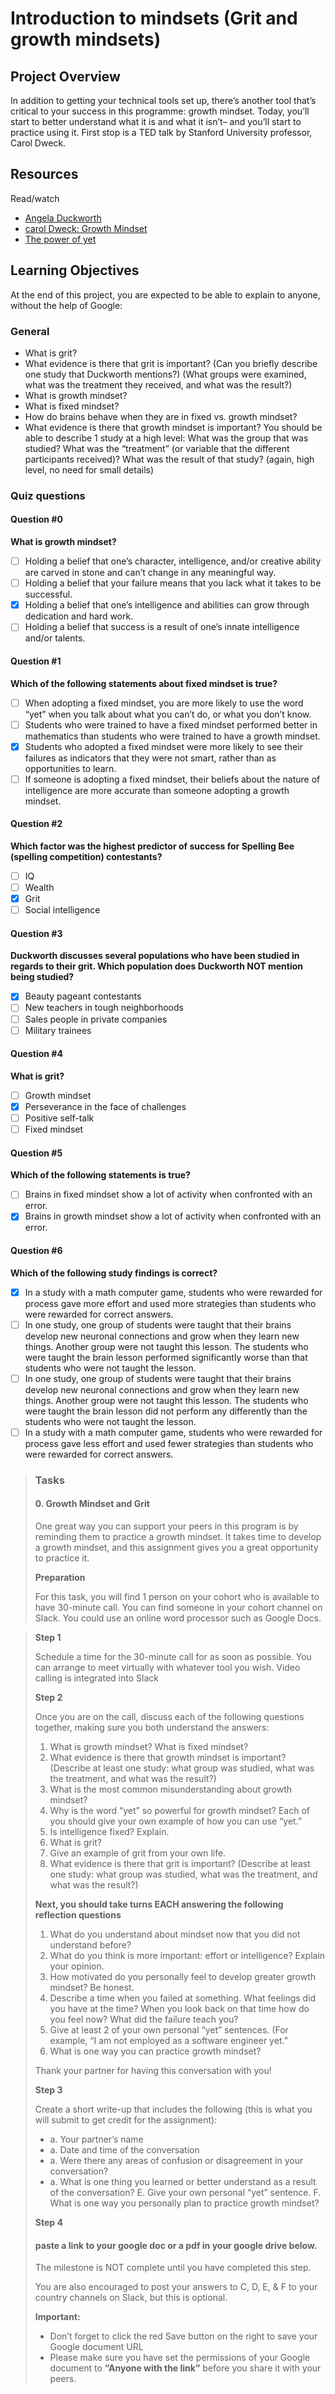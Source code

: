 # Introduction to mindsets (Grit and growth mindsets)

## Project Overview

In addition to getting your technical tools set up, there’s another tool that’s critical to your success in this programme: growth mindset. Today, you’ll start to better understand what it is and what it isn’t– and you’ll start to practice using it. First stop is a TED talk by Stanford University professor, Carol Dweck.

## Resources

Read/watch

+ <a href="https://www.youtube.com/watch?v=H14bBuluwB8" target="_blank">Angela Duckworth</a>
+ <a href="https://www.youtube.com/watch?v=_X0mgOOSpLU&feature=youtu.be" target="_blank">carol Dweck: Growth Mindset</a>
+ <a href="https://www.youtube.com/watch?v=XLeUvZvuvAs&feature=youtu.be" target="_blank">The power of yet</a>

## Learning Objectives

At the end of this project, you are expected to be able to explain to anyone, without the help of Google:

### General

+ What is grit?
+ What evidence is there that grit is important? (Can you briefly describe one study that Duckworth mentions?) (What groups were examined, what was the treatment they received, and what was the result?)
+ What is growth mindset?
+ What is fixed mindset?
+ How do brains behave when they are in fixed vs. growth mindset?
+ What evidence is there that growth mindset is important? You should be able to describe 1 study at a high level: What was the group that was studied? What was the “treatment” (or variable that the different participants received)? What was the result of that study? (again, high level, no need for small details)

### Quiz questions

#### Question #0

**What is growth mindset?**

- [ ] Holding a belief that one’s character, intelligence, and/or creative ability are carved in stone and can’t change in any meaningful way.
- [ ] Holding a belief that your failure means that you lack what it takes to be successful.
- [x] Holding a belief that one’s intelligence and abilities can grow through dedication and hard work.
- [ ] Holding a belief that success is a result of one’s innate intelligence and/or talents.

#### Question #1

**Which of the following statements about fixed mindset is true?**

- [ ] When adopting a fixed mindset, you are more likely to use the word “yet” when you talk about what you can’t do, or what you don’t know.
- [ ] Students who were trained to have a fixed mindset performed better in mathematics than students who were trained to have a growth mindset.
- [x] Students who adopted a fixed mindset were more likely to see their failures as indicators that they were not smart, rather than as opportunities to learn.
- [ ] If someone is adopting a fixed mindset, their beliefs about the nature of intelligence are more accurate than someone adopting a growth mindset.

#### Question #2

**Which factor was the highest predictor of success for Spelling Bee (spelling competition) contestants?**

- [ ] IQ
- [ ] Wealth
- [x] Grit
- [ ] Social intelligence

#### Question #3

**Duckworth discusses several populations who have been studied in regards to their grit. Which population does Duckworth NOT mention being studied?**

- [x] Beauty pageant contestants
- [ ] New teachers in tough neighborhoods
- [ ] Sales people in private companies
- [ ] Military trainees

#### Question #4

**What is grit?**

- [ ] Growth mindset
- [x] Perseverance in the face of challenges
- [ ] Positive self-talk
- [ ] Fixed mindset

#### Question #5

**Which of the following statements is true?**

- [ ] Brains in fixed mindset show a lot of activity when confronted with an error.
- [x] Brains in growth mindset show a lot of activity when confronted with an error.

#### Question #6

**Which of the following study findings is correct?**

- [x] In a study with a math computer game, students who were rewarded for process gave more effort and used more strategies than students who were rewarded for correct answers.
- [ ] In one study, one group of students were taught that their brains develop new neuronal connections and grow when they learn new things. Another group were not taught this lesson. The students who were taught the brain lesson performed significantly worse than that students who were not taught the lesson.
- [ ] In one study, one group of students were taught that their brains develop new neuronal connections and grow when they learn new things. Another group were not taught this lesson. The students who were taught the brain lesson did not perform any differently than the students who were not taught the lesson.
- [ ] In a study with a math computer game, students who were rewarded for process gave less effort and used fewer strategies than students who were rewarded for correct answers.

> ### Tasks
>
> #### 0. Growth Mindset and Grit
>
> One great way you can support your peers in this program is by reminding them to practice a growth mindset. It takes time to develop a growth mindset, and this assignment gives you a great opportunity to practice it.
>
> **Preparation**
>
> For this task, you will find 1 person on your cohort who is available to have 30-minute call. You can find someone in your cohort channel on Slack. You could use an online word processor such as Google Docs.

> **Step 1**
>
> Schedule a time for the 30-minute call for as soon as possible. You can arrange to meet virtually with whatever tool you wish. Video calling is integrated into Slack
>
> **Step 2**
>
> Once you are on the call, discuss each of the following questions together, making sure you both understand the answers:
>
> 1. What is growth mindset? What is fixed mindset?
> 2. What evidence is there that growth mindset is important? (Describe at least one study: what group was studied, what was the treatment, and what was the result?)
> 3. What is the most common misunderstanding about growth mindset?
> 4. Why is the word “yet” so powerful for growth mindset? Each of you should give your own example of how you can use “yet.”
> 5. Is intelligence fixed? Explain.
> 6. What is grit?
> 7. Give an example of grit from your own life.
> 8. What evidence is there that grit is important? (Describe at least one study: what group was studied, what was the treatment, and what was the result?)
>
> **Next, you should take turns EACH answering the following reflection questions**
>
> 1. What do you understand about mindset now that you did not understand before?
> 2. What do you think is more important: effort or intelligence? Explain your opinion.
> 3. How motivated do you personally feel to develop greater growth mindset? Be honest.
> 4. Describe a time when you failed at something. What feelings did you have at the time? When you look back on that time how do you feel now? What did the failure teach you?
> 5. Give at least 2 of your own personal “yet” sentences. (For example, “I am not employed as a software engineer yet.”
> 6. What is one way you can practice growth mindset?
>
> Thank your partner for having this conversation with you!
>
> **Step 3**
>
> Create a short write-up that includes the following (this is what you will submit to get credit for the assignment):
>
> - a. Your partner’s name
> - a. Date and time of the conversation
> - a. Were there any areas of confusion or disagreement in your conversation?
> - a. What is one thing you learned or better understand as a result of the conversation?
> E. Give your own personal “yet” sentence.
> F. What is one way you personally plan to practice growth mindset?
>
> **Step 4**
>
> #### paste a link to your google doc or a pdf in your google drive below.
>
> The milestone is NOT complete until you have completed this step.
>
> You are also encouraged to post your answers to C, D, E, & F to your country channels on Slack, but this is optional.
>
> **Important:**
>
> - Don’t forget to click the red Save button on the right to save your Google document URL
> - Please make sure you have set the permissions of your Google document to **“Anyone with the link”** before you share it with your peers.
>
